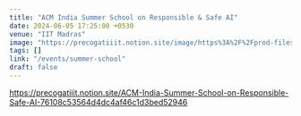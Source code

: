 ```yaml
---
title: "ACM India Summer School on Responsible & Safe AI"
date: 2024-06-05 17:25:00 +0530
venue: "IIT Madras"
image: "https://precogatiiit.notion.site/image/https%3A%2F%2Fprod-files-secure.s3.us-west-2.amazonaws.com%2F5cf3dc59-cd3b-4e22-b180-46f99999b8c0%2F321edae4-d1c1-43cf-81f2-8cda51072768%2FACM_India_Summer_School_Flyer_(3).png?table=block&id=298930f0-7dd5-4f82-b7a5-a5644f2069c3&spaceId=5cf3dc59-cd3b-4e22-b180-46f99999b8c0&width=880&userId=&cache=v2"
tags: []
link: "/events/summer-school"
draft: false
---
```


https://precogatiiit.notion.site/ACM-India-Summer-School-on-Responsible-Safe-AI-76108c53564d4dc4af46c1d3bed52946